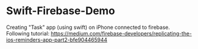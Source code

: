 # Swift-Firebase-Demo
Creating "Task" app (using swift) on iPhone connected to firebase. Following tutorial: https://medium.com/firebase-developers/replicating-the-ios-reminders-app-part2-bfe904465944
